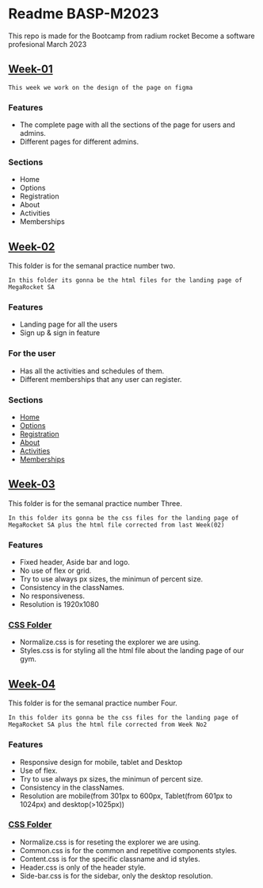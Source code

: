 # Readme BASP-M2023
This repo is made for the Bootcamp from radium rocket Become a software profesional March 2023 

## [Week-01](https://www.figma.com/file/IGkIxih6STHxdBqnuGYTlR/BaSP-m2023-MegaRocket-Nico?t=9VCn1VXUUVTbfPFv-6)  


```
This week we work on the design of the page on figma 
```

### Features

- The complete page with all the sections of the page for users and admins.
- Different pages for different admins.
  
  

### Sections

- Home
- Options
- Registration
- About
- Activities
- Memberships


## [Week-02](https://github.com/Roberto-Orazi/BaSP-M2023/tree/main/Week-02)  
This folder is for the semanal practice number two.

```
In this folder its gonna be the html files for the landing page of MegaRocket SA
```

### Features

- Landing page for all the users
- Sign up & sign in feature
  
### For the user

- Has all the activities and schedules of them.
- Different memberships that any user can register.

### Sections

- [Home](https://github.com/Roberto-Orazi/BaSP-M2023/blob/main/Week-02/index.html#L72)
- [Options](https://github.com/Roberto-Orazi/BaSP-M2023/blob/main/Week-02/index.html#L85)
- [Registration](https://github.com/Roberto-Orazi/BaSP-M2023/blob/main/Week-02/index.html#L111)
- [About](https://github.com/Roberto-Orazi/BaSP-M2023/blob/main/Week-02/index.html#L168)
- [Activities](https://github.com/Roberto-Orazi/BaSP-M2023/blob/main/Week-02/index.html#L176)
- [Memberships](https://github.com/Roberto-Orazi/BaSP-M2023/blob/main/Week-02/index.html#L213)

## [Week-03](https://github.com/Roberto-Orazi/BaSP-M2023/tree/main/Week-03)  
This folder is for the semanal practice number Three.

```
In this folder its gonna be the css files for the landing page of MegaRocket SA plus the html file corrected from last Week(02)
```

### Features

- Fixed header, Aside bar and logo.
- No use of flex or grid.
- Try to use always px sizes, the minimun of percent size.
- Consistency in the classNames.
- No responsiveness.
- Resolution is 1920x1080

### [CSS Folder](https://github.com/Roberto-Orazi/BaSP-M2023/tree/main/week-03/css)

- Normalize.css is for reseting the explorer we are using.
- Styles.css is for styling all the html file about the landing page of our gym.


## [Week-04](https://github.com/Roberto-Orazi/BaSP-M2023/tree/main/Week-04)  
This folder is for the semanal practice number Four.

```
In this folder its gonna be the css files for the landing page of MegaRocket SA plus the html file corrected from Week No2
```

### Features

- Responsive design for mobile, tablet and Desktop
- Use of flex.
- Try to use always px sizes, the minimun of percent size.
- Consistency in the classNames.
- Resolution are mobile(from 301px to 600px, Tablet(from 601px to 1024px) and desktop(>1025px))

### [CSS Folder](https://github.com/Roberto-Orazi/BaSP-M2023/tree/main/week-04/css)

- Normalize.css is for reseting the explorer we are using.
- Common.css is for the common and repetitive components styles.
- Content.css is for the specific classname and id styles.
- Header.css is only of the header style.
- Side-bar.css is for the sidebar, only the desktop resolution.
  